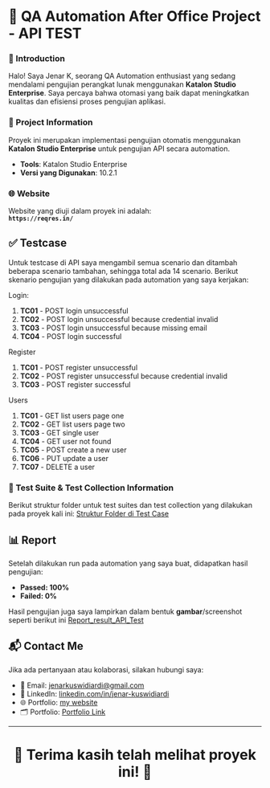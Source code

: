 # 📘 QA Automation After Office Project - API TEST

### 👤 Introduction
Halo! Saya Jenar K, seorang QA Automation enthusiast yang sedang mendalami pengujian perangkat lunak menggunakan **Katalon Studio Enterprise**. Saya percaya bahwa otomasi yang baik dapat meningkatkan kualitas dan efisiensi proses pengujian aplikasi.

### 🚀 Project Information
Proyek ini merupakan implementasi pengujian otomatis menggunakan **Katalon Studio Enterprise** untuk pengujian API secara automation.

- **Tools**: Katalon Studio Enterprise
- **Versi yang Digunakan**: 10.2.1

### 🌐 Website
Website yang diuji dalam proyek ini adalah:  
**`https://reqres.in/`**

## ✅ Testcase
Untuk testcase di API saya mengambil semua scenario dan ditambah beberapa scenario tambahan, sehingga total ada 14 scenario. Berikut skenario pengujian yang dilakukan pada automation yang saya kerjakan:

Login:
1. **TC01** - POST login unsuccessful
2. **TC02** - POST login unsuccessful because credential invalid
3. **TC03** - POST login unsuccessful because missing email
4. **TC04** - POST login successful

Register
1. **TC01** - POST register unsuccessful
2. **TC02** - POST register unsuccessful because credential invalid
3. **TC03** - POST register successful

Users
1. **TC01** - GET list users page one
2. **TC02** - GET list users page two
3. **TC03** - GET single user
4. **TC04** - GET user not found
5. **TC05** - POST create a new user
6. **TC06** - PUT update a user
7. **TC07** - DELETE a user


### 🔬 Test Suite & Test Collection Information
Berikut struktur folder untuk test suites dan test collection yang dilakukan pada proyek kali ini: [Struktur Folder di Test Case](https://prnt.sc/-3pMLdJw_UsL)


## 📊 Report
Setelah dilakukan run pada automation yang saya buat, didapatkan hasil pengujian:

- **Passed: 100%**
- **Failed: 0%**

Hasil pengujian juga saya lampirkan dalam bentuk **gambar**/screenshot seperti berikut ini [Report_result_API_Test](https://prnt.sc/gnfwDxXaoAx-) 

## 📬 Contact Me
Jika ada pertanyaan atau kolaborasi, silakan hubungi saya:

- 📧 Email: [jenarkuswidiardi@gmail.com](mailto:jenarkuswidiardi@gmail.com)
- 💼 LinkedIn: [linkedin.com/in/jenar-kuswidiardi](https://www.linkedin.com/in/jenar-kuswidiardi/)
- 🌐 Portfolio: [my website](https://jenark.wixsite.com/jenar)
- 🗂️ Portfolio: [Portfolio Link](https://linktr.ee/jenar_k)

---

<h1> <p align="center"> 🙌 Terima kasih telah melihat proyek ini! 🙌 </p></h1> 
